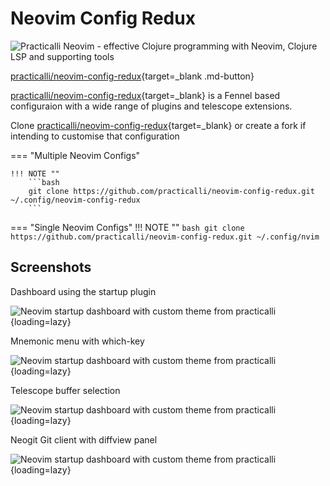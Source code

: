 # Neovim Config Redux

![Practicalli Neovim - effective Clojure programming with Neovim, Clojure LSP and supporting tools](https://raw.githubusercontent.com/practicalli/graphic-design/live/book-covers/practicalli-neovim-book-banner.svg)


[practicalli/neovim-config-redux](https://github.com/practicalli/neovim-config-redux){target=_blank .md-button}

[practicalli/neovim-config-redux](https://github.com/practicalli/neovim-config-redux){target=_blank} is a Fennel based configuraion with a wide range of plugins and telescope extensions.

Clone [practicalli/neovim-config-redux](https://github.com/practicalli/neovim-config-redux){target=_blank} or create a fork if intending to customise that configuration


=== "Multiple Neovim Configs"

    !!! NOTE ""
        ```bash
        git clone https://github.com/practicalli/neovim-config-redux.git ~/.config/neovim-config-redux
        ```


=== "Single Neovim Configs"
    !!! NOTE ""
        ```bash
        git clone https://github.com/practicalli/neovim-config-redux.git ~/.config/nvim
        ```

## Screenshots

Dashboard using the startup plugin

![Neovim startup dashboard with custom theme from practicalli](https://raw.githubusercontent.com/practicalli/graphic-design/live/editors/neovim/screenshots/neovim-startup-practicalli-config-lambda-logo.png){loading=lazy}

Mnemonic menu with which-key

![Neovim startup dashboard with custom theme from practicalli](https://github.com/practicalli/graphic-design/blob/live/editors/neovim/screenshots/neovim-clojure-development-tree-whichkey.png?raw=true){loading=lazy}

Telescope buffer selection

![Neovim startup dashboard with custom theme from practicalli](https://github.com/practicalli/graphic-design/blob/live/editors/neovim/screenshots/neovim-telescope-open-buffer.png?raw=true
){loading=lazy}

Neogit Git client with diffview panel

![Neovim startup dashboard with custom theme from practicalli](https://github.com/practicalli/graphic-design/blob/live/editors/neovim/screenshots/neovim-neogit-diffview-side-by-side.png?raw=true){loading=lazy}
